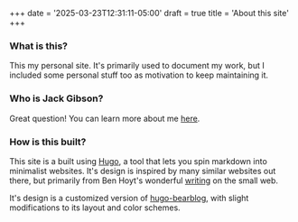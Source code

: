 +++
date = '2025-03-23T12:31:11-05:00'
draft = true
title = 'About this site'
+++

### What is this?

This my personal site. It's primarily used to document my work, but I included some personal stuff too as motivation to keep maintaining it.

### Who is Jack Gibson?

Great question! You can learn more about me [here](/about). 

### How is this built?

This site is a built using [Hugo](https://gohugo.io/), a tool that lets you spin markdown into minimalist websites. It's design is inspired by many similar websites out there, but primarily from Ben Hoyt's wonderful [writing](https://benhoyt.com/writings/the-small-web-is-beautiful/) on the small web. 

It's design is a customized version of [hugo-bearblog](https://github.com/janraasch/hugo-bearblog/), with slight modifications to its layout and color schemes.